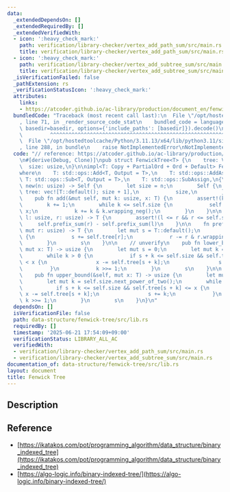 ```yaml
---
data:
  _extendedDependsOn: []
  _extendedRequiredBy: []
  _extendedVerifiedWith:
  - icon: ':heavy_check_mark:'
    path: verification/library-checker/vertex_add_path_sum/src/main.rs
    title: verification/library-checker/vertex_add_path_sum/src/main.rs
  - icon: ':heavy_check_mark:'
    path: verification/library-checker/vertex_add_subtree_sum/src/main.rs
    title: verification/library-checker/vertex_add_subtree_sum/src/main.rs
  _isVerificationFailed: false
  _pathExtension: rs
  _verificationStatusIcon: ':heavy_check_mark:'
  attributes:
    links:
    - https://atcoder.github.io/ac-library/production/document_en/fenwicktree.html
  bundledCode: "Traceback (most recent call last):\n  File \"/opt/hostedtoolcache/Python/3.11.13/x64/lib/python3.11/site-packages/onlinejudge_verify/documentation/build.py\"\
    , line 71, in _render_source_code_stat\n    bundled_code = language.bundle(stat.path,\
    \ basedir=basedir, options={'include_paths': [basedir]}).decode()\n          \
    \         ^^^^^^^^^^^^^^^^^^^^^^^^^^^^^^^^^^^^^^^^^^^^^^^^^^^^^^^^^^^^^^^^^^^^^^^^^^^^^^^^^\n\
    \  File \"/opt/hostedtoolcache/Python/3.11.13/x64/lib/python3.11/site-packages/onlinejudge_verify/languages/rust.py\"\
    , line 288, in bundle\n    raise NotImplementedError\nNotImplementedError\n"
  code: "// reference: https://atcoder.github.io/ac-library/production/document_en/fenwicktree.html\n\
    \n#[derive(Debug, Clone)]\npub struct FenwickTree<T> {\n    tree: Vec<T>,\n  \
    \  size: usize,\n}\n\nimpl<T: Copy + PartialOrd + Ord + Default> FenwickTree<T>\n\
    where\n    T: std::ops::Add<T, Output = T>,\n    T: std::ops::AddAssign,\n   \
    \ T: std::ops::Sub<T, Output = T>,\n    T: std::ops::SubAssign,\n{\n    pub fn\
    \ new(n: usize) -> Self {\n        let size = n;\n        Self {\n           \
    \ tree: vec![T::default(); size + 1],\n            size,\n        }\n    }\n\n\
    \    pub fn add(&mut self, mut k: usize, x: T) {\n        assert!(k < self.size);\n\
    \        k += 1;\n        while k <= self.size {\n            self.tree[k] +=\
    \ x;\n            k += k & k.wrapping_neg();\n        }\n    }\n\n    pub fn sum(&self,\
    \ l: usize, r: usize) -> T {\n        assert!(l <= r && r <= self.size);\n   \
    \     self.prefix_sum(r) - self.prefix_sum(l)\n    }\n\n    fn prefix_sum(&self,\
    \ mut r: usize) -> T {\n        let mut s = T::default();\n        while r > 0\
    \ {\n            s += self.tree[r];\n            r -= r & r.wrapping_neg();\n\
    \        }\n        s\n    }\n\n    // unverify\n    pub fn lower_bound(&self,\
    \ mut x: T) -> usize {\n        let mut s = 0;\n        let mut k = self.size.next_power_of_two();\n\
    \        while k > 0 {\n            if s + k <= self.size && self.tree[s + k]\
    \ < x {\n                x -= self.tree[s + k];\n                s += k;\n   \
    \         }\n            k >>= 1;\n        }\n        s\n    }\n\n    // unverify\n\
    \    pub fn upper_bound(&self, mut x: T) -> usize {\n        let mut s = 0;\n\
    \        let mut k = self.size.next_power_of_two();\n        while k > 0 {\n \
    \           if s + k <= self.size && self.tree[s + k] <= x {\n               \
    \ x -= self.tree[s + k];\n                s += k;\n            }\n           \
    \ k >>= 1;\n        }\n        s\n    }\n}\n"
  dependsOn: []
  isVerificationFile: false
  path: data-structure/fenwick-tree/src/lib.rs
  requiredBy: []
  timestamp: '2025-06-21 17:54:09+09:00'
  verificationStatus: LIBRARY_ALL_AC
  verifiedWith:
  - verification/library-checker/vertex_add_path_sum/src/main.rs
  - verification/library-checker/vertex_add_subtree_sum/src/main.rs
documentation_of: data-structure/fenwick-tree/src/lib.rs
layout: document
title: Fenwick Tree
---
```


## Description

## Reference
- [https://ikatakos.com/pot/programming_algorithm/data_structure/binary_indexed_tree](https://ikatakos.com/pot/programming_algorithm/data_structure/binary_indexed_tree)
- [https://algo-logic.info/binary-indexed-tree/](https://algo-logic.info/binary-indexed-tree/)
